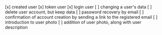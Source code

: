 [x]  created user
[x]  token user
[x]  login user
[ ]  changing a user's data
[ ]  delete user account, but keep data
[ ]  password recovery by email
[ ]  confirmation of account creation by sending a link to the registered email
[ ]  introduction to user photo
[ ]  addition of user photo, along with user description